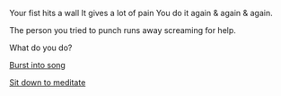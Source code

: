 Your fist hits a wall
It gives a lot of pain
You do it again & again & again.

The person you tried to punch runs away screaming for help. 

What do you do?

[Burst into song](sing/sing.md)

[Sit down to meditate](../sleep/sit-down-to-meditate/sit-down-to-meditate.md)